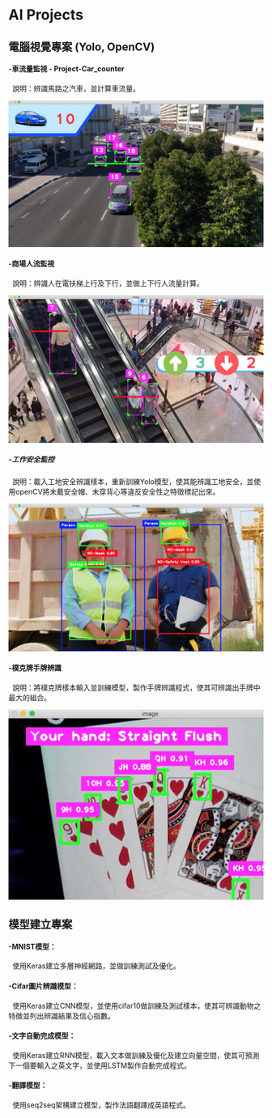# AI Projects

## 電腦視覺專案 (Yolo, OpenCV)  
#### -車流量監視 - Project-Car_counter  
  &nbsp;&nbsp;說明：辨識馬路之汽車，並計算車流量。
     
   ![image](https://github.com/dv106alan/AI_projects/blob/main/Computer_Vision/Project-Car_counter/car_counter.jpg?raw=true)  
  
#### -商場人流監視  
  &nbsp;&nbsp;說明：辨識人在電扶梯上行及下行，並做上下行人流量計算。
     
   ![image](https://raw.githubusercontent.com/dv106alan/AI_projects/main/Computer_Vision/Project-People_counter/people_counter.jpg)  
  
##### -工作安全監控  
  &nbsp;&nbsp;說明：載入工地安全辨識樣本，重新訓練Yolo模型，使其能辨識工地安全，並使用openCV將未戴安全帽、未穿背心等違反安全性之特徵標記出來。
     
   ![image](https://raw.githubusercontent.com/dv106alan/AI_projects/main/Computer_Vision/Project-PPE_detection/ppe_detect.jpg)  
  
#### -樸克牌手牌辨識  
  &nbsp;&nbsp;說明：將樸克牌樣本輸入並訓練模型，製作手牌辨識程式，使其可辨識出手牌中最大的組合。
     
   ![image](https://raw.githubusercontent.com/dv106alan/AI_projects/main/Computer_Vision/Project-PokerHand_detector/poker_detect.jpg)  
  
  
## 模型建立專案  
#### -MNIST模型：  
  &nbsp;&nbsp;使用Keras建立多層神經網路，並做訓練測試及優化。  
#### -Cifar圖片辨識模型：  
  &nbsp;&nbsp;使用Keras建立CNN模型，並使用cifar10做訓練及測試樣本，使其可辨識動物之特徵並列出辨識結果及信心指數。  
#### -文字自動完成模型：  
  &nbsp;&nbsp;使用Keras建立RNN模型，載入文本做訓練及優化及建立向量空間，使其可預測下一個要輸入之英文字，並使用LSTM製作自動完成程式。  
#### -翻譯模型：  
  &nbsp;&nbsp;使用seq2seq架構建立模型，製作法語翻譯成英語程式。  
  

